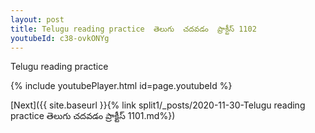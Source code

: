 ```yaml
---
layout: post
title: Telugu reading practice  తెలుగు  చదవడం  ప్రాక్టీస్ 1102
youtubeId: c38-ovkONYg
---
```

 
 
Telugu reading practice
 
 
 
 
 


{% include youtubePlayer.html id=page.youtubeId %}
 
[Next]({{ site.baseurl }}{% link  split1/_posts/2020-11-30-Telugu reading practice  తెలుగు  చదవడం  ప్రాక్టీస్ 1101.md%})
 
